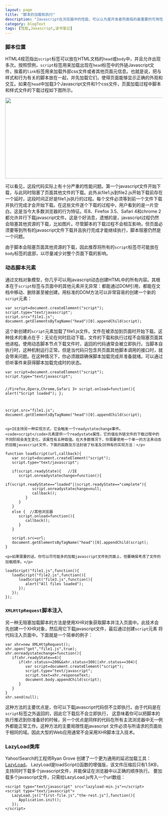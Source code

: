 ```yaml
---
layout: page
title: "脚本的加载和执行"
description: "Javascript在浏览器中的性能，可以认为是开发者所面临的最重要的可用性问题，这个问题因js的阻塞特性变得复杂。"
category: blogText
tags: [性能,Javascript,读书笔记]
---
```


<div class="p-section">
	<h3><i class="fa fa-star"></i> 脚本位置</h3>
	<p>HTML4规范指出<code>script</code>标签可以放在HTML文档的<code>head</code>或<code>body</code>中，并且允许出现多次。按照惯例，<code>script</code>标签用来加载出现在<code>head</code>标签中的外链Javascript文件，挨着的<code>link</code>标签用来加载外部css文件或者其他页面元信息。也就是说，把与样式和行为有关的脚本放在一起，并先加载它们，使得页面能够显示正确的外观和交互。如果在<code>head</code>中加载3个Javascript文件和1个css文件，页面加载过程中脚本和样式文件的下载过程如下图所示。</p>
	<div class="image"><img src="http://ffandii.github.io/Personal-blog/images/post/javascript/load.png" width="660" height="258"/></div>
	<p>可以看见，这段代码实际上有十分严重的性能问题。第一个javascript文件开始下载，与此同时阻塞了页面其他文件的下载。此外从file1.js到file2.js开始下载前存在一个延时，这段时间正好是file1.js执行的过程。每个文件必须等到前一个文件下载并执行完成才会开始下载。在这些文件逐个下载的过程中，用户看到的是一片空白。这是当今大多数浏览器的行为特征。IE8、Firefox 3.5、Safari 4和chrome 2都允许并行下载javascript文件。这是个好消息，遗憾的是，javascript过程仍然会阻塞其他资源的下载，比如图片。尽管脚本的下载过程不会相互影响，但页面必须要等到所有的javascript文件下载并且执行完成才能继续执行，脚本阻塞仍然是一个问题。</p>
	<p>由于脚本会阻塞页面其他资源的下载，因此推荐将所有的<code>script</code>标签尽可能放在<code>body</code>标签的底部，以尽量减少对整个页面下载的影响。</p>
</div>
<div class="gap-line"></div>
<div class="p-section">
	<h3><i class="fa fa-star"></i> 动态脚本元素</h3>
	<p>通过文档对象模型，你几乎可以用javascript动态创建HTML中的所有内容。其根本在于<code>script</code>标签与页面中的其他元素并无异常：都能通过DOM引用，都能在文档中移动、删除甚至被创建。用标准的DOM方法可以非常容易的创建一个新的<code>script</code>元素：</p>
<pre><code class="javascript">var script=document.createElement("script");
script.type="text/javascript";
script.src="file1.js";
document.getElementsByTagName("head")[0].appendChild(script);
</code></pre>
	<p>这个新创建的<code>script</code>元素加载了file1.js文件。文件在被添加到页面时开始下载。这种技术的重点在于：无论在何时启动下载，文件的下载和执行过程不会阻塞页面其他进程。使用动态脚本节点下载文件时，返回的代码通常会被立即执行。当脚本自执行时，这种机制运行正常。但是当代码只包含共页面其他脚本调用的接口时，就会带来问题。在这种情况下，你必须跟踪确保脚本加载完成并准备就绪。可以通过侦听事件来获得脚本加载完成时的状态。</p>
<pre><code class="javascript">var script=document.createElement("script");
script.type="text/javascript";

//Firefox,Opera,Chrome,Safari 3+
script.onload=function(){
	alert("Script loaded");
};

script.src="file1.js";
document.getElementsByTagName("head")[0].appendChild(script);
</code></pre>

	<p>IE支持另一种实现方式，它会触发一个readystatechange事件。<code>script</code>元素提供一个readystate属性，它的值在外链文件的下载过程中的不同阶段会发生变化，该属性有五种取值。在大多数情况下，你需要使用一个单一的方法来动态的加载javascript文件，下面的函数及方法封装了标准及IE特有的实现方法：</p>
<pre><code class="javascript">function loadScript(url,callback){
   var script=document.createElement("script");
   script.type="text/javascript";
   
   if(script.readyState){   //IE
      script.onreadystatechange=function(){
	     if(script.readyState=="loaded"||script.readyState=="complete"){
		    script.onreadystatechange=null;
			callback();
		 }
	  }
   }
   else {  //其他浏览器
      script.onload=function(){
	     callback();
	  }
   }
   
   script.src=url;
   document.getElementsByTagName("head")[0].appendChild(script);
}
</code></pre>
	<p>如果需要的话，你可以尽可能多的加载javascript文件到页面上，但要确保考虑了文件的加载顺序。</p>
<pre><code class="javascript">loadScript("file1.js",function(){
   loadScript("file2.js",function(){
      loadScript("file3.js",function(){
	     alert("All files loaded");
	  });
   });
});
</code></pre>
</div>
<div class="gap-line"></div>
<div class="p-section">
   <h3><i class="fa fa-star"></i> <code>XMLHttpRequest</code>脚本注入</h3>
   <p>另一种无阻塞加载脚本的方法是使用XHR对象获取脚本并注入页面中。此技术会先创建一个XHR对象，然后用它下载javascript文件，最后通过创建<code>script</code>元素
   将代码注入页面中。下面就是一个简单的例子：</p>
<pre><code class="javascript">var xhr=new XMLHttpRequest();
xhr.open("get","file1.js",true);
xhr.onreadystatechange=function(){
   if(xhr.readyState==4){
      if(xhr.status>=200&&xhr.status<300||xhr.status==304){
	     var script=document.createElement("script");
		 script.type="text/javascript";
		 script.text=xhr.responseText;
		 document.body.appendChild(script);
	  }
   }
}
xhr.send(null);
</code></pre>
	<p>这种方法的主要优点是，你可以下载javascript代码但不立即执行。由于代码是在<code>script</code>标签之外返回的，因此它下载后不会立即执行，
	这意味着你可以把脚本的执行推迟到你准备好的时候，另一个优点是同样的代码在所有主流浏览器中无一例外都能正常工作。这种方法的主要局限性是javascript
	文件必须与所请求的页面处于相同的域。因此大型的Web应用通常不会采用XHR脚本注入技术。</p>
</div>
<div class="gap-line"></div>
<div class="p-section">
	<h3><i class="fa fa-star"></i> LazyLoad类库</h3>
	<p>Yahoo!Search的工程师Ryan Grove 创建了一个更为通用的延迟加载工具：<a href="http://github.com/rgrove/lazyload">LazyLoad</a>。
	LazyLoad是loadScript()函数的增强版，该文件压缩后只有1.5KB，支持同时下载多个javascript文件，并能保证在浏览器中以正确的顺序执行。
	要加载多个javascript文件，只需给LazyLoad.js传入一个url数组：</p>
<pre><code class="javascript">&lt;script type="text/javascript" src="lazyload-min.js"&gt;&lt;/script&gt;
&lt;script type="text/javascript"&gt;
   LazyLoad.js(["first-file.js","the-rest.js"],function(){
      Application.init();
   });
&lt;/script&gt;
</code></pre>
</div>









